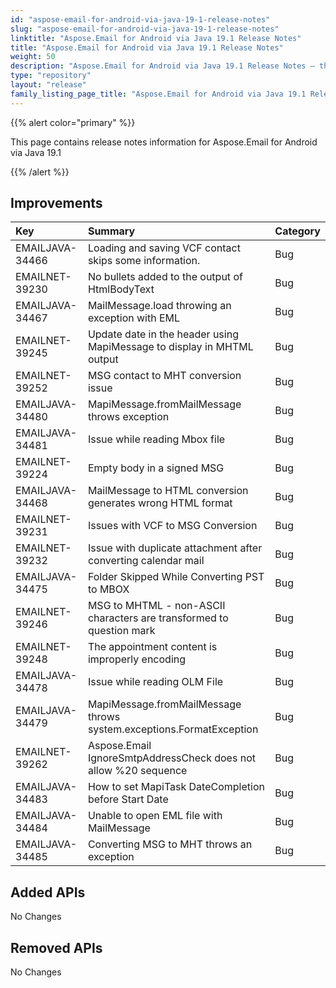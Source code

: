 ```yaml
---
id: "aspose-email-for-android-via-java-19-1-release-notes"
slug: "aspose-email-for-android-via-java-19-1-release-notes"
linktitle: "Aspose.Email for Android via Java 19.1 Release Notes"
title: "Aspose.Email for Android via Java 19.1 Release Notes"
weight: 50
description: "Aspose.Email for Android via Java 19.1 Release Notes – the latest updates and fixes."
type: "repository"
layout: "release"
family_listing_page_title: "Aspose.Email for Android via Java 19.1 Release Notes"
---
```


{{% alert color="primary" %}} 

This page contains release notes information for Aspose.Email for Android via Java 19.1

{{% /alert %}} 
## **Improvements**


|**Key**|**Summary**|**Category**|
| :- | :- | :- |
|EMAILJAVA-34466|Loading and saving VCF contact skips some information.|Bug|
|EMAILNET-39230|No bullets added to the output of HtmlBodyText|Bug|
|EMAILJAVA-34467|MailMessage.load throwing an exception with EML|Bug|
|EMAILNET-39245|Update date in the header using MapiMessage to display in MHTML output|Bug|
|EMAILNET-39252|MSG contact to MHT conversion issue|Bug|
|EMAILJAVA-34480|MapiMessage.fromMailMessage throws exception|Bug|
|EMAILJAVA-34481|Issue while reading Mbox file|Bug|
|EMAILNET-39224|Empty body in a signed MSG|Bug|
|EMAILJAVA-34468|MailMessage to HTML conversion generates wrong HTML format|Bug|
|EMAILNET-39231|Issues with VCF to MSG Conversion|Bug|
|EMAILNET-39232|Issue with duplicate attachment after converting calendar mail|Bug|
|EMAILJAVA-34475|Folder Skipped While Converting PST to MBOX|Bug|
|EMAILNET-39246|MSG to MHTML - non-ASCII characters are transformed to question mark|Bug|
|EMAILNET-39248|The appointment content is improperly encoding|Bug|
|EMAILJAVA-34478|Issue while reading OLM File|Bug|
|EMAILJAVA-34479|MapiMessage.fromMailMessage throws system.exceptions.FormatException|Bug|
|EMAILNET-39262|Aspose.Email IgnoreSmtpAddressCheck does not allow %20 sequence|Bug|
|EMAILJAVA-34483|How to set MapiTask DateCompletion before Start Date|Bug|
|EMAILJAVA-34484|Unable to open EML file with MailMessage|Bug|
|EMAILJAVA-34485|Converting MSG to MHT throws an exception|Bug|

## **Added APIs**
No Changes
## **Removed APIs**
No Changes

